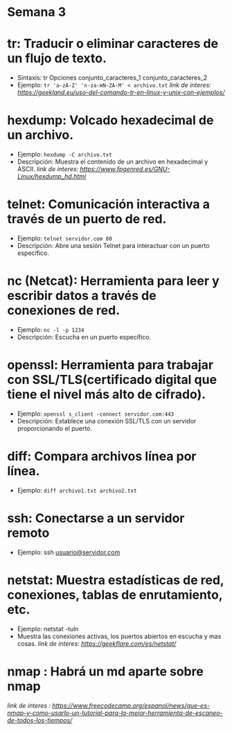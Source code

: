 # Semana 3


# tr: Traducir o eliminar caracteres de un flujo de texto.
  - Sintaxis: tr Opciones conjunto_caracteres_1 conjunto_caracteres_2
  - Ejemplo: `tr 'a-zA-Z' 'n-za-mN-ZA-M' < archivo.txt`
  *link de interes: https://geekland.eu/uso-del-comando-tr-en-linux-y-unix-con-ejemplos/*
  

# hexdump: Volcado hexadecimal de un archivo.
  - Ejemplo: `hexdump -C archivo.txt`
  - Descripción: Muestra el contenido de un archivo en hexadecimal y ASCII.
  *link de interes: https://www.fpgenred.es/GNU-Linux/hexdump_hd.html*

# telnet: Comunicación interactiva a través de un puerto de red.
  - Ejemplo: `telnet servidor.com 80`
  - Descripción: Abre una sesión Telnet para interactuar con un puerto específico.

# nc (Netcat): Herramienta para leer y escribir datos a través de conexiones de red.
  - Ejemplo: `nc -l -p 1234`
  - Descripción: Escucha en un puerto específico.

# openssl: Herramienta para trabajar con SSL/TLS(certificado digital que tiene el nivel más alto de cifrado).
  - Ejemplo: `openssl s_client -connect servidor.com:443`
  - Descripción: Establece una conexión SSL/TLS con un servidor proporcionando el puerto.

# diff: Compara archivos línea por línea.
  - Ejemplo: `diff archivo1.txt archivo2.txt`

# ssh: Conectarse a un servidor remoto
  - Ejemplo: ssh usuario@servidor.com

# netstat: Muestra estadísticas de red, conexiones, tablas de enrutamiento, etc.
  - Ejemplo: netstat -tuln
  -  Muestra las conexiones activas, los puertos abiertos en escucha y mas cosas.
  *link de interes: https://geekflare.com/es/netstat/*


# nmap : Habrá un md aparte sobre nmap
 *link de interes : https://www.freecodecamp.org/espanol/news/que-es-nmap-y-como-usarlo-un-tutorial-para-la-mejor-herramienta-de-escaneo-de-todos-los-tiempos/*

